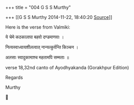 +++
title = "004 G S S Murthy"

+++
[[G S S Murthy	2014-11-22, 18:40:20 [Source](https://groups.google.com/g/samskrita/c/auQlsk4aHhs)]]



Here is the verse from Valmiki:

ये चेमे कठकालापा बहवो दण्डमाणवाः ।

नित्यस्वाध्यायशीलत्वात् नान्यत्कुर्वन्ति किञ्चन ।

अलसाः स्वादुकामाश्च महतामपि सम्मताः ॥

verse 18,32nd canto of Ayodhyakanda (Gorakhpur Edition)

Regards

Murthy



